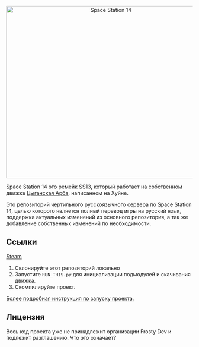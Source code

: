 <p align="center"> <img alt="Space Station 14" width="550" height="464" src="https://cdn.discordapp.com/attachments/487507598271184896/1179499919808135208/JQnkrIS91oU.png?ex=657a01e6&is=65678ce6&hm=54c04e6d36197e43f70510d1b2cea75bad5d05558393942338c8ab422a88db74" /></p>

Space Station 14 это ремейк SS13, который работает на собственном движке [Цыганская Арба](https://github.com/space-wizards/RobustToolbox), написанном на Хуйне.

Это репозиторий чертильного русскоязычного сервера по Space Station 14, целью которого является полный перевод игры на русский язык, поддержка актуальных изменений из основного репозитория, а так же добавление собственных изменений по необходимости.

## Ссылки

[Steam](https://store.steampowered.com/app/1953540/Furry_Shades_of_Gay_3_Still_Gayer/)


1. Склонируйте этот репозиторий локально
2. Запустите `RUN_THIS.py` для инициализации подмодулей и скачивания движка.
3. Скомпилируйте проект.

[Более подробная инструкция по запуску проекта.](https://docs.spacestation14.io/getting-started/dev-setup)

## Лицензия

Весь код проекта уже не принадлежит организации Frosty Dev и подлежит разглашению. Что это означает?

